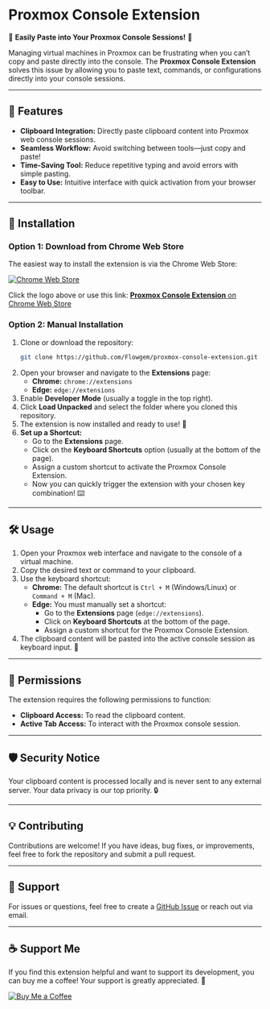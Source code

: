# Proxmox Console Extension  

🚀 **Easily Paste into Your Proxmox Console Sessions!** 🚀  

Managing virtual machines in Proxmox can be frustrating when you can’t copy and paste directly into the console. The **Proxmox Console Extension** solves this issue by allowing you to paste text, commands, or configurations directly into your console sessions.  

---

## 🌟 Features  
- **Clipboard Integration:** Directly paste clipboard content into Proxmox web console sessions.  
- **Seamless Workflow:** Avoid switching between tools—just copy and paste!  
- **Time-Saving Tool:** Reduce repetitive typing and avoid errors with simple pasting.  
- **Easy to Use:** Intuitive interface with quick activation from your browser toolbar.  

---

## 🚀 Installation  
### Option 1: Download from Chrome Web Store  
The easiest way to install the extension is via the Chrome Web Store:  

[![Chrome Web Store](https://developer.chrome.com/static/docs/webstore/branding/image/YT2Grfi9vEBa2wAPzhWa.png)](https://chromewebstore.google.com/detail/proxmox-console-extension/mnkdipbaleabnmdhikbhnkennhldlmaf)  

Click the logo above or use this link: [**Proxmox Console Extension** on Chrome Web Store](https://chromewebstore.google.com/detail/proxmox-console-extension/mnkdipbaleabnmdhikbhnkennhldlmaf)


### Option 2: Manual Installation 
1. Clone or download the repository:  
   ```bash
   git clone https://github.com/Flowgem/proxmox-console-extension.git
2. Open your browser and navigate to the **Extensions** page:  
   - **Chrome:** `chrome://extensions`  
   - **Edge:** `edge://extensions`  
3. Enable **Developer Mode** (usually a toggle in the top right).  
4. Click **Load Unpacked** and select the folder where you cloned this repository.  
5. The extension is now installed and ready to use! 🎉  
6. **Set up a Shortcut:**  
   - Go to the **Extensions** page.  
   - Click on the **Keyboard Shortcuts** option (usually at the bottom of the page).  
   - Assign a custom shortcut to activate the Proxmox Console Extension.  
   - Now you can quickly trigger the extension with your chosen key combination! ⌨️  
  

---

## 🛠️ Usage  
1. Open your Proxmox web interface and navigate to the console of a virtual machine.  
2. Copy the desired text or command to your clipboard.  
3. Use the keyboard shortcut:  
   - **Chrome:** The default shortcut is `Ctrl + M` (Windows/Linux) or `Command + M` (Mac).  
   - **Edge:** You must manually set a shortcut:  
     - Go to the **Extensions** page (`edge://extensions`).  
     - Click on **Keyboard Shortcuts** at the bottom of the page.  
     - Assign a custom shortcut for the Proxmox Console Extension.  
4. The clipboard content will be pasted into the active console session as keyboard input. 🚀  


---

## 📖 Permissions  
The extension requires the following permissions to function:  
- **Clipboard Access:** To read the clipboard content.  
- **Active Tab Access:** To interact with the Proxmox console session.  

---

## 🛡️ Security Notice  
Your clipboard content is processed locally and is never sent to any external server. Your data privacy is our top priority. 🔒  

---

## 💡 Contributing  
Contributions are welcome! If you have ideas, bug fixes, or improvements, feel free to fork the repository and submit a pull request.  

---

## 📧 Support  
For issues or questions, feel free to create a [GitHub Issue](https://github.com/yourusername/proxmox-console-extension/issues) or reach out via email.  

---
## ☕ Support Me  
If you find this extension helpful and want to support its development, you can buy me a coffee! Your support is greatly appreciated. 💖  

[![Buy Me a Coffee](https://www.buymeacoffee.com/assets/img/guidelines/download-assets-sm-1.svg)](https://buymeacoffee.com/flowgem)  

